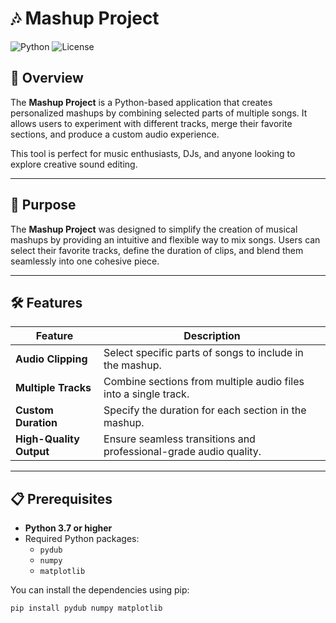 # 🎶 Mashup Project

![Python](https://img.shields.io/badge/Python-3.7%2B-blue) 
![License](https://img.shields.io/badge/License-MIT-green)

## 🌟 Overview
The **Mashup Project** is a Python-based application that creates personalized mashups by combining selected parts of multiple songs. It allows users to experiment with different tracks, merge their favorite sections, and produce a custom audio experience. 

This tool is perfect for music enthusiasts, DJs, and anyone looking to explore creative sound editing.

---

## 🎯 Purpose
The **Mashup Project** was designed to simplify the creation of musical mashups by providing an intuitive and flexible way to mix songs. Users can select their favorite tracks, define the duration of clips, and blend them seamlessly into one cohesive piece.

---

## 🛠️ Features
| Feature               | Description                                                                 |
|-----------------------|-----------------------------------------------------------------------------|
| **Audio Clipping**    | Select specific parts of songs to include in the mashup.                   |
| **Multiple Tracks**   | Combine sections from multiple audio files into a single track.            |
| **Custom Duration**   | Specify the duration for each section in the mashup.                       |
| **High-Quality Output** | Ensure seamless transitions and professional-grade audio quality.         |

---

## 📋 Prerequisites
- **Python 3.7 or higher**
- Required Python packages:
  - `pydub`
  - `numpy`
  - `matplotlib`

You can install the dependencies using pip:

```bash
pip install pydub numpy matplotlib
